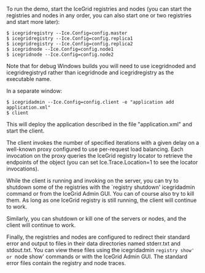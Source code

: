 To run the demo, start the IceGrid registries and nodes (you can start
the registries and nodes in any order, you can also start one or two
registries and start more later):
```
$ icegridregistry --Ice.Config=config.master
$ icegridregistry --Ice.Config=config.replica1
$ icegridregistry --Ice.Config=config.replica2
$ icegridnode --Ice.Config=config.node1
$ icegridnode --Ice.Config=config.node2
```
Note that for debug Windows builds you will need to use icegridnoded
and icegridregistryd rather than icegridnode and icegridregistry as
the executable name.

In a separate window:
```
$ icegridadmin --Ice.Config=config.client -e "application add application.xml"
$ client
```
This will deploy the application described in the file
"application.xml" and start the client.

The client invokes the number of specified iterations with a given
delay on a well-known proxy configured to use per-request load
balancing. Each invocation on the proxy queries the IceGrid registry
locator to retrieve the endpoints of the object (you can set
Ice.Trace.Location=1 to see the locator invocations).

While the client is running and invoking on the server, you can try to
shutdown some of the registries with the `registry shutdown'
icegridadmin command or from the IceGrid Admin GUI. You can of course
also try to kill them. As long as one IceGrid registry is still
running, the client will continue to work.

Similarly, you can shutdown or kill one of the servers or nodes, and
the client will continue to work.

Finally, the registries and nodes are configured to redirect their
standard error and output to files in their data directories named
stderr.txt and stdout.txt. You can view these files using the
icegridadmin `registry show' or `node show' commands or with the
IceGrid Admin GUI. The standard error files contain the registry and
node traces.
